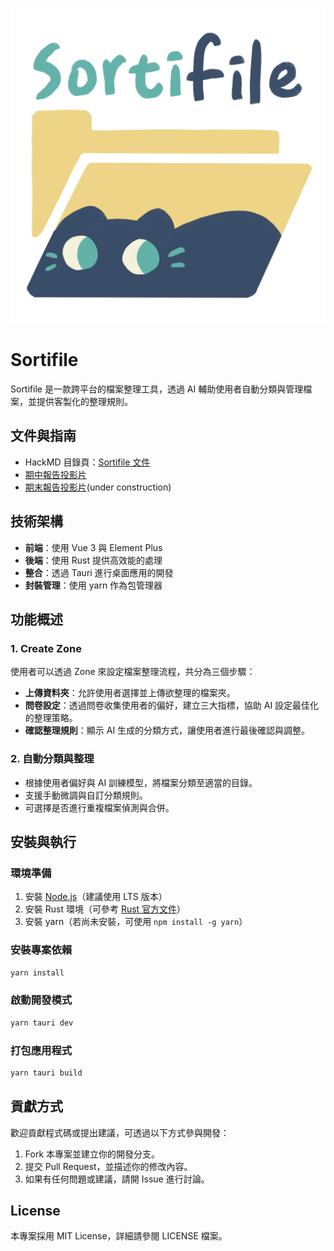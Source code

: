![image](public/sorti.png)
# Sortifile

Sortifile 是一款跨平台的檔案整理工具，透過 AI 輔助使用者自動分類與管理檔案，並提供客製化的整理規則。

## 文件與指南
- HackMD 目錄頁：[Sortifile 文件](https://hackmd.io/@YTP-2024-Mining/sortifile)
- [期中報告投影片](https://docs.google.com/presentation/d/1h2Ih9h0tkLi1BnFowZ6qX1B0yNWUTPq4N31j9LRhu8Q/edit?usp=sharing)
- [期末報告投影片]()(under construction)

## 技術架構

- **前端**：使用 Vue 3 與 Element Plus
- **後端**：使用 Rust 提供高效能的處理
- **整合**：透過 Tauri 進行桌面應用的開發
- **封裝管理**：使用 yarn 作為包管理器

## 功能概述

### 1. **Create Zone**
使用者可以透過 Zone 來設定檔案整理流程，共分為三個步驟：
- **上傳資料夾**：允許使用者選擇並上傳欲整理的檔案夾。
- **問卷設定**：透過問卷收集使用者的偏好，建立三大指標，協助 AI 設定最佳化的整理策略。
- **確認整理規則**：顯示 AI 生成的分類方式，讓使用者進行最後確認與調整。

### 2. **自動分類與整理**
- 根據使用者偏好與 AI 訓練模型，將檔案分類至適當的目錄。
- 支援手動微調與自訂分類規則。
- 可選擇是否進行重複檔案偵測與合併。

## 安裝與執行

### **環境準備**
1. 安裝 [Node.js](https://nodejs.org/)（建議使用 LTS 版本）
2. 安裝 Rust 環境（可參考 [Rust 官方文件](https://www.rust-lang.org/)）
3. 安裝 yarn（若尚未安裝，可使用 `npm install -g yarn`）

### **安裝專案依賴**
```sh
yarn install
```

### **啟動開發模式**
```sh
yarn tauri dev
```

### **打包應用程式**
```sh
yarn tauri build
```

## 貢獻方式

歡迎貢獻程式碼或提出建議，可透過以下方式參與開發：
1. Fork 本專案並建立你的開發分支。
2. 提交 Pull Request，並描述你的修改內容。
3. 如果有任何問題或建議，請開 Issue 進行討論。

## License

本專案採用 MIT License，詳細請參閱 LICENSE 檔案。

